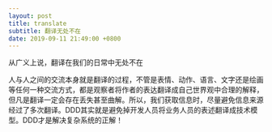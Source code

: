 ```yaml
---
layout: post
title: translate
subtitle: 翻译无处不在
date: 2019-09-11 21:49:00 +0800
---
```

从广义上说，翻译在我们的日常中无处不在

人与人之间的交流本身就是翻译的过程，不管是表情、动作、语言、文字还是绘画等任何一种交流方式，都是观察者将作者的表达翻译成自己世界观中合理的解释，但凡是翻译一定会存在丢失甚至曲解。所以，我们获取信息时，尽量避免信息来源经过了多次翻译。DDD其实就是避免掉开发人员将业务人员的表述翻译成技术模型。DDD才是解决复杂系统的正解！

